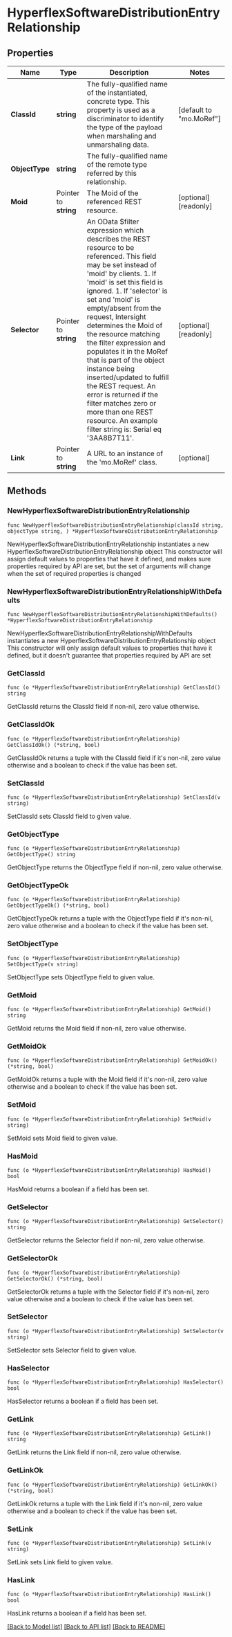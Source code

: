 # HyperflexSoftwareDistributionEntryRelationship

## Properties

Name | Type | Description | Notes
------------ | ------------- | ------------- | -------------
**ClassId** | **string** | The fully-qualified name of the instantiated, concrete type. This property is used as a discriminator to identify the type of the payload when marshaling and unmarshaling data. | [default to "mo.MoRef"]
**ObjectType** | **string** | The fully-qualified name of the remote type referred by this relationship. | 
**Moid** | Pointer to **string** | The Moid of the referenced REST resource. | [optional] [readonly] 
**Selector** | Pointer to **string** | An OData $filter expression which describes the REST resource to be referenced. This field may be set instead of &#39;moid&#39; by clients. 1. If &#39;moid&#39; is set this field is ignored. 1. If &#39;selector&#39; is set and &#39;moid&#39; is empty/absent from the request, Intersight determines the Moid of the resource matching the filter expression and populates it in the MoRef that is part of the object instance being inserted/updated to fulfill the REST request. An error is returned if the filter matches zero or more than one REST resource. An example filter string is: Serial eq &#39;3AA8B7T11&#39;. | [optional] [readonly] 
**Link** | Pointer to **string** | A URL to an instance of the &#39;mo.MoRef&#39; class. | [optional] 

## Methods

### NewHyperflexSoftwareDistributionEntryRelationship

`func NewHyperflexSoftwareDistributionEntryRelationship(classId string, objectType string, ) *HyperflexSoftwareDistributionEntryRelationship`

NewHyperflexSoftwareDistributionEntryRelationship instantiates a new HyperflexSoftwareDistributionEntryRelationship object
This constructor will assign default values to properties that have it defined,
and makes sure properties required by API are set, but the set of arguments
will change when the set of required properties is changed

### NewHyperflexSoftwareDistributionEntryRelationshipWithDefaults

`func NewHyperflexSoftwareDistributionEntryRelationshipWithDefaults() *HyperflexSoftwareDistributionEntryRelationship`

NewHyperflexSoftwareDistributionEntryRelationshipWithDefaults instantiates a new HyperflexSoftwareDistributionEntryRelationship object
This constructor will only assign default values to properties that have it defined,
but it doesn't guarantee that properties required by API are set

### GetClassId

`func (o *HyperflexSoftwareDistributionEntryRelationship) GetClassId() string`

GetClassId returns the ClassId field if non-nil, zero value otherwise.

### GetClassIdOk

`func (o *HyperflexSoftwareDistributionEntryRelationship) GetClassIdOk() (*string, bool)`

GetClassIdOk returns a tuple with the ClassId field if it's non-nil, zero value otherwise
and a boolean to check if the value has been set.

### SetClassId

`func (o *HyperflexSoftwareDistributionEntryRelationship) SetClassId(v string)`

SetClassId sets ClassId field to given value.


### GetObjectType

`func (o *HyperflexSoftwareDistributionEntryRelationship) GetObjectType() string`

GetObjectType returns the ObjectType field if non-nil, zero value otherwise.

### GetObjectTypeOk

`func (o *HyperflexSoftwareDistributionEntryRelationship) GetObjectTypeOk() (*string, bool)`

GetObjectTypeOk returns a tuple with the ObjectType field if it's non-nil, zero value otherwise
and a boolean to check if the value has been set.

### SetObjectType

`func (o *HyperflexSoftwareDistributionEntryRelationship) SetObjectType(v string)`

SetObjectType sets ObjectType field to given value.


### GetMoid

`func (o *HyperflexSoftwareDistributionEntryRelationship) GetMoid() string`

GetMoid returns the Moid field if non-nil, zero value otherwise.

### GetMoidOk

`func (o *HyperflexSoftwareDistributionEntryRelationship) GetMoidOk() (*string, bool)`

GetMoidOk returns a tuple with the Moid field if it's non-nil, zero value otherwise
and a boolean to check if the value has been set.

### SetMoid

`func (o *HyperflexSoftwareDistributionEntryRelationship) SetMoid(v string)`

SetMoid sets Moid field to given value.

### HasMoid

`func (o *HyperflexSoftwareDistributionEntryRelationship) HasMoid() bool`

HasMoid returns a boolean if a field has been set.

### GetSelector

`func (o *HyperflexSoftwareDistributionEntryRelationship) GetSelector() string`

GetSelector returns the Selector field if non-nil, zero value otherwise.

### GetSelectorOk

`func (o *HyperflexSoftwareDistributionEntryRelationship) GetSelectorOk() (*string, bool)`

GetSelectorOk returns a tuple with the Selector field if it's non-nil, zero value otherwise
and a boolean to check if the value has been set.

### SetSelector

`func (o *HyperflexSoftwareDistributionEntryRelationship) SetSelector(v string)`

SetSelector sets Selector field to given value.

### HasSelector

`func (o *HyperflexSoftwareDistributionEntryRelationship) HasSelector() bool`

HasSelector returns a boolean if a field has been set.

### GetLink

`func (o *HyperflexSoftwareDistributionEntryRelationship) GetLink() string`

GetLink returns the Link field if non-nil, zero value otherwise.

### GetLinkOk

`func (o *HyperflexSoftwareDistributionEntryRelationship) GetLinkOk() (*string, bool)`

GetLinkOk returns a tuple with the Link field if it's non-nil, zero value otherwise
and a boolean to check if the value has been set.

### SetLink

`func (o *HyperflexSoftwareDistributionEntryRelationship) SetLink(v string)`

SetLink sets Link field to given value.

### HasLink

`func (o *HyperflexSoftwareDistributionEntryRelationship) HasLink() bool`

HasLink returns a boolean if a field has been set.


[[Back to Model list]](../README.md#documentation-for-models) [[Back to API list]](../README.md#documentation-for-api-endpoints) [[Back to README]](../README.md)


